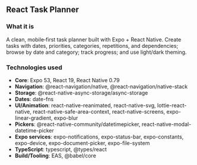 ## React Task Planner

### What it is
A clean, mobile‑first task planner built with Expo + React Native. Create tasks with dates, priorities, categories, repetitions, and dependencies; browse by date and category; track progress; and use light/dark theming.

### Technologies used
- **Core**: Expo 53, React 19, React Native 0.79
- **Navigation**: @react-navigation/native, @react-navigation/native-stack
- **Storage**: @react-native-async-storage/async-storage
- **Dates**: date-fns
- **UI/Animation**: react-native-reanimated, react-native-svg, lottie-react-native, react-native-safe-area-context, react-native-screens, expo-linear-gradient, expo-blur
- **Pickers**: @react-native-community/datetimepicker, react-native-modal-datetime-picker
- **Expo services**: expo-notifications, expo-status-bar, expo-constants, expo-device, expo-document-picker, expo-file-system
- **TypeScript**: typescript, @types/react
- **Build/Tooling**: EAS, @babel/core
